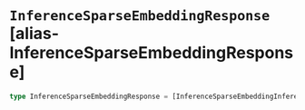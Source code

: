 # `InferenceSparseEmbeddingResponse` [alias-InferenceSparseEmbeddingResponse]
```typescript
type InferenceSparseEmbeddingResponse = [InferenceSparseEmbeddingInferenceResult](./InferenceSparseEmbeddingInferenceResult.md);
```
